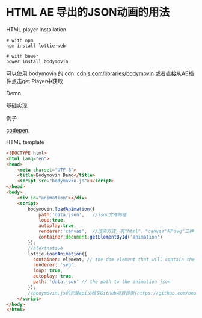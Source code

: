 # HTML AE 导出的JSON动画的用法

HTML player installation

```shell
# with npm
npm install lottie-web

# with bower
bower install bodymovin
```

可以使用 bodymovin 的 cdn: [cdnjs.com/libraries/bodymovin](https://cdnjs.com/libraries/bodymovin) 或者直接从AE插件点击get Player中获取

Demo

[基础实现](https://codepen.io/airnan/project/editor/ZeNONO/) 

例子

[codepen.](http://codepen.io/collection/nVYWZR/) 



HTML template

```html
<!DOCTYPE html>
<html lang="en">
<head>
    <meta charset="UTF-8">
    <title>Bodymovin Demo</title>
    <script src="bodymovin.js"></script>
</head>
<body>
    <div id="animation"></div>
    <script>
        bodymovin.loadAnimation({
            path:'data.json',   //json文件路径
            loop:true,
            autoplay:true,
            renderer:'canvas',  //渲染方式，有"html"、"canvas"和"svg"三种
            container:document.getElementById('animation')
        });
       	//alertnative
        lottie.loadAnimation({
          container: element, // the dom element that will contain the animation
          renderer: 'svg',
          loop: true,
          autoplay: true,
          path: 'data.json' // the path to the animation json
        });
        //bodymovin.js的完整api文档见GitHub项目首页(https://github.com/bodymovin/bodymovin)
    </script>
</body>
</html>
```



